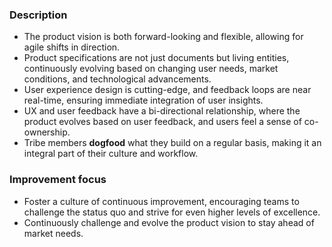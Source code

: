 ### Description

-   The product vision is both forward-looking and flexible, allowing for agile shifts in direction.
-   Product specifications are not just documents but living entities, continuously evolving based on changing user needs, market conditions, and technological advancements.
-   User experience design is cutting-edge, and feedback loops are near real-time, ensuring immediate integration of user insights.
-   UX and user feedback have a bi-directional relationship, where the product evolves based on user feedback, and users feel a sense of co-ownership.
-   Tribe members **dogfood** what they build on a regular basis, making it an integral part of their culture and workflow.

### Improvement focus

-   Foster a culture of continuous improvement, encouraging teams to challenge the status quo and strive for even higher levels of excellence.
-   Continuously challenge and evolve the product vision to stay ahead of market needs.
